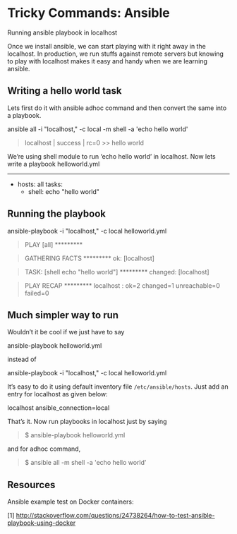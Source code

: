 # Tricky Commands: Ansible

Running ansible playbook in localhost

Once we install ansible, we can start playing with it right away in the localhost. 
In production, we run stuffs against remote servers but knowing to play with localhost makes it easy and handy when we are learning ansible.

## Writing a hello world task

Lets first do it with ansible adhoc command and then convert the same into a playbook.

  ansible all -i "localhost," -c local -m shell -a 'echo hello world'
  
> localhost | success | rc=0 >>
> hello world

We’re using shell module to run ‘echo hello world’ in localhost. Now lets write a playbook helloworld.yml

---
- hosts: all
  tasks:
    - shell: echo "hello world"
    
## Running the playbook

  ansible-playbook -i "localhost," -c local helloworld.yml
  
> PLAY [all] *********

> GATHERING FACTS *********
> ok: [localhost]

> TASK: [shell echo "hello world"] *********
> changed: [localhost]

> PLAY RECAP *********
> localhost                  : ok=2    changed=1    unreachable=0    failed=0   

## Much simpler way to run

Wouldn’t it be cool if we just have to say 

  ansible-playbook helloworld.yml 
  
instead of 

  ansible-playbook -i "localhost," -c local helloworld.yml
  
It’s easy to do it using default inventory file `/etc/ansible/hosts`. 
Just add an entry for localhost as given below:

  localhost ansible_connection=local
  
That’s it. Now run playbooks in localhost just by saying 

> $ ansible-playbook helloworld.yml

and for adhoc command, 

> $ ansible all -m shell -a 'echo hello world’

## Resources

Ansible example test on Docker containers:

[1] http://stackoverflow.com/questions/24738264/how-to-test-ansible-playbook-using-docker
